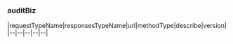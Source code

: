 
### auditBiz

|requestTypeName|responsesTypeName|url|methodType|describe|version|
|--|--|--|--|--|
